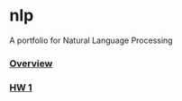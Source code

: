 # nlp
A portfolio for Natural Language Processing

### [Overview](https://sanozie.github.io/nlp/overview)
### [HW 1](https://sanozie.github.io/nlp/code/hw1/doc)